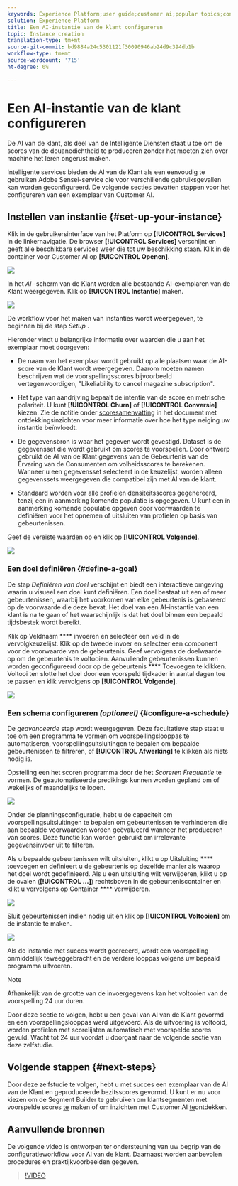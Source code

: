 ```yaml
---
keywords: Experience Platform;user guide;customer ai;popular topics;configure instance;create instance;
solution: Experience Platform
title: Een AI-instantie van de klant configureren
topic: Instance creation
translation-type: tm+mt
source-git-commit: bd9884a24c5301121f30090946ab24d9c394db1b
workflow-type: tm+mt
source-wordcount: '715'
ht-degree: 0%

---
```



# Een AI-instantie van de klant configureren

De AI van de klant, als deel van de Intelligente Diensten staat u toe om de scores van de douanedichtheid te produceren zonder het moeten zich over machine het leren ongerust maken.

Intelligente services bieden de AI van de Klant als een eenvoudig te gebruiken Adobe Sensei-service die voor verschillende gebruiksgevallen kan worden geconfigureerd. De volgende secties bevatten stappen voor het configureren van een exemplaar van Customer AI.

## Instellen van instantie {#set-up-your-instance}

Klik in de gebruikersinterface van het Platform op **[!UICONTROL Services]** in de linkernavigatie. De browser **[!UICONTROL Services]** verschijnt en geeft alle beschikbare services weer die tot uw beschikking staan. Klik in de container voor Customer AI op **[!UICONTROL Openen]**.

![](../images/user-guide/navigate-to-service.png)

In het *AI* -scherm van de Klant worden alle bestaande AI-exemplaren van de Klant weergegeven. Klik op **[!UICONTROL Instantie]** maken.

![](../images/user-guide/dashboard.png)

De workflow voor het maken van instanties wordt weergegeven, te beginnen bij de stap *Setup* .

Hieronder vindt u belangrijke informatie over waarden die u aan het exemplaar moet doorgeven:

* De naam van het exemplaar wordt gebruikt op alle plaatsen waar de AI-score van de Klant wordt weergegeven. Daarom moeten namen beschrijven wat de voorspellingsscores bijvoorbeeld vertegenwoordigen, &quot;Likeliability to cancel magazine subscription&quot;.

* Het type van aandrijving bepaalt de intentie van de score en metrische polariteit. U kunt **[!UICONTROL Churn]** of **[!UICONTROL Conversie]** kiezen. Zie de notitie onder [scoresamenvatting](./discover-insights.md#scoring-summary) in het document met ontdekkingsinzichten voor meer informatie over hoe het type neiging uw instantie beïnvloedt.

* De gegevensbron is waar het gegeven wordt gevestigd. Dataset is de gegevensset die wordt gebruikt om scores te voorspellen. Door ontwerp gebruikt de AI van de Klant gegevens van de Gebeurtenis van de Ervaring van de Consumenten om volheidsscores te berekenen. Wanneer u een gegevensset selecteert in de keuzelijst, worden alleen gegevenssets weergegeven die compatibel zijn met AI van de klant.

* Standaard worden voor alle profielen densiteitsscores gegenereerd, tenzij een in aanmerking komende populatie is opgegeven. U kunt een in aanmerking komende populatie opgeven door voorwaarden te definiëren voor het opnemen of uitsluiten van profielen op basis van gebeurtenissen.

Geef de vereiste waarden op en klik op **[!UICONTROL Volgende]**.

![](../images/user-guide/setup.png)

### Een doel definiëren {#define-a-goal}

De stap *Definiëren van doel* verschijnt en biedt een interactieve omgeving waarin u visueel een doel kunt definiëren. Een doel bestaat uit een of meer gebeurtenissen, waarbij het voorkomen van elke gebeurtenis is gebaseerd op de voorwaarde die deze bevat. Het doel van een AI-instantie van een klant is na te gaan of het waarschijnlijk is dat het doel binnen een bepaald tijdsbestek wordt bereikt.

Klik op Veldnaam **** invoeren en selecteer een veld in de vervolgkeuzelijst. Klik op de tweede invoer en selecteer een component voor de voorwaarde van de gebeurtenis. Geef vervolgens de doelwaarde op om de gebeurtenis te voltooien. Aanvullende gebeurtenissen kunnen worden geconfigureerd door op de gebeurtenis **** Toevoegen te klikken. Voltooi ten slotte het doel door een voorspeld tijdkader in aantal dagen toe te passen en klik vervolgens op **[!UICONTROL Volgende]**.

![](../images/user-guide/goal.png)

### Een schema configureren *(optioneel)* {#configure-a-schedule}

De *geavanceerde* stap wordt weergegeven. Deze facultatieve stap staat u toe om een programma te vormen om voorspellingslooppas te automatiseren, voorspellingsuitsluitingen te bepalen om bepaalde gebeurtenissen te filtreren, of **[!UICONTROL Afwerking]** te klikken als niets nodig is.

Opstelling een het scoren programma door de het *Scoreren Frequentie* te vormen. De geautomatiseerde predikings kunnen worden gepland om of wekelijks of maandelijks te lopen.

![](../images/user-guide/schedule.png)

Onder de planningsconfiguratie, hebt u de capaciteit om voorspellingsuitsluitingen te bepalen om gebeurtenissen te verhinderen die aan bepaalde voorwaarden worden geëvalueerd wanneer het produceren van scores. Deze functie kan worden gebruikt om irrelevante gegevensinvoer uit te filteren.

Als u bepaalde gebeurtenissen wilt uitsluiten, klikt u op Uitsluiting **** toevoegen en definieert u de gebeurtenis op dezelfde manier als waarop het doel wordt gedefinieerd. Als u een uitsluiting wilt verwijderen, klikt u op de ovalen (**[!UICONTROL ...]**) rechtsboven in de gebeurteniscontainer en klikt u vervolgens op Container **** verwijderen.

![](../images/user-guide/exclusion.png)

Sluit gebeurtenissen indien nodig uit en klik op **[!UICONTROL Voltooien]** om de instantie te maken.

![](../images/user-guide/advanced.png)

Als de instantie met succes wordt gecreeerd, wordt een voorspelling onmiddellijk teweeggebracht en de verdere looppas volgens uw bepaald programma uitvoeren.

>[!NOTE]
>
>Afhankelijk van de grootte van de invoergegevens kan het voltooien van de voorspelling 24 uur duren.

Door deze sectie te volgen, hebt u een geval van AI van de Klant gevormd en een voorspellingslooppas werd uitgevoerd. Als de uitvoering is voltooid, worden profielen met scorelijsten automatisch met voorspelde scores gevuld. Wacht tot 24 uur voordat u doorgaat naar de volgende sectie van deze zelfstudie.

## Volgende stappen {#next-steps}

Door deze zelfstudie te volgen, hebt u met succes een exemplaar van de AI van de Klant en geproduceerde bezitsscores gevormd. U kunt er nu voor kiezen om de Segment Builder te gebruiken om klantsegmenten met voorspelde scores [te](./create-segment.md) maken of om inzichten met Customer AI [te](./discover-insights.md)ontdekken.

## Aanvullende bronnen

De volgende video is ontworpen ter ondersteuning van uw begrip van de configuratieworkflow voor AI van de klant. Daarnaast worden aanbevolen procedures en praktijkvoorbeelden gegeven.

>[!VIDEO](https://video.tv.adobe.com/v/32665?learn=on&quality=12)

